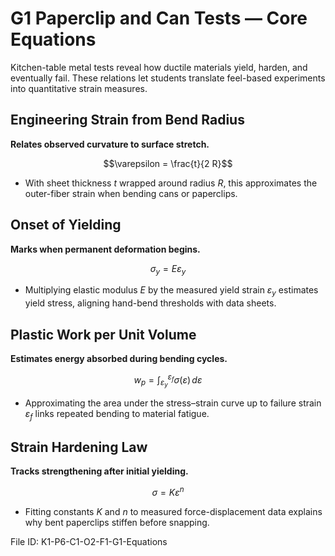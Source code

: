 # G1 Paperclip and Can Tests — Core Equations

Kitchen-table metal tests reveal how ductile materials yield, harden, and eventually fail. These relations let students translate feel-based experiments into quantitative strain measures.

## Engineering Strain from Bend Radius
**Relates observed curvature to surface stretch.**

$$\varepsilon = \frac{t}{2 R}$$

- With sheet thickness $t$ wrapped around radius $R$, this approximates the outer-fiber strain when bending cans or paperclips.

## Onset of Yielding
**Marks when permanent deformation begins.**

$$\sigma_{y} = E \varepsilon_{y}$$

- Multiplying elastic modulus $E$ by the measured yield strain $\varepsilon_{y}$ estimates yield stress, aligning hand-bend thresholds with data sheets.

## Plastic Work per Unit Volume
**Estimates energy absorbed during bending cycles.**

$$w_{p} = \int_{\varepsilon_{y}}^{\varepsilon_{f}} \sigma(\varepsilon) \, d\varepsilon$$

- Approximating the area under the stress–strain curve up to failure strain $\varepsilon_{f}$ links repeated bending to material fatigue.

## Strain Hardening Law
**Tracks strengthening after initial yielding.**

$$\sigma = K \varepsilon^{n}$$

- Fitting constants $K$ and $n$ to measured force-displacement data explains why bent paperclips stiffen before snapping.

File ID: K1-P6-C1-O2-F1-G1-Equations
